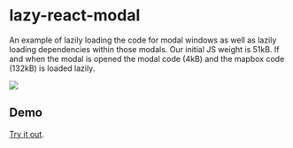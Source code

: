 # lazy-react-modal

An example of lazily loading the code for modal windows as well as lazily loading dependencies within those modals. Our initial JS weight is 51kB. If and when the modal is opened the modal code (4kB) and the mapbox code (132kB) is loaded&nbsp;lazily.

![](http://j4p.us/272W410b1N2C/Screen%20Shot%202017-06-25%20at%208.24.24%20PM.png)

## Demo
[Try it out](https://jpdevries.github.io/lazy-react-modal/).
